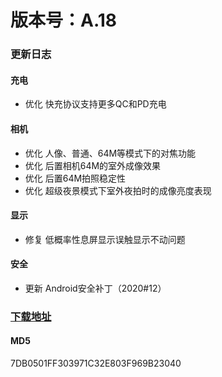 # 版本号：A.18
### 更新日志
#### 充电
- 优化 快充协议支持更多QC和PD充电
#### 相机
- 优化 人像、普通、64M等模式下的对焦功能
- 优化 后置相机64M的室外成像效果
- 优化 后置64M拍照稳定性
- 优化 超级夜景模式下室外夜拍时的成像亮度表现
#### 显示
- 修复 低概率性息屏显示误触显示不动问题
#### 安全
- 更新 Android安全补丁（2020#12）
### [下载地址](https://download.c.realme.com/osupdate/RMX2121_11_OTA_0180_all_MoeO6C0vgRhB.ozip)

#### MD5
7DB0501FF303971C32E803F969B23040
